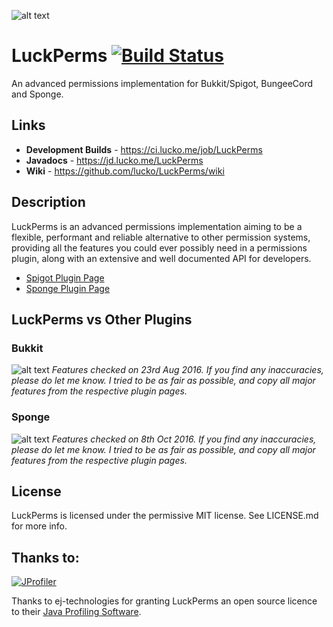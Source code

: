 ![alt text](https://i.imgur.com/7TwJZ5e.png "Banner")
# LuckPerms [![Build Status](https://ci.lucko.me/job/LuckPerms/badge/icon)](https://ci.lucko.me/job/LuckPerms/)
An advanced permissions implementation for Bukkit/Spigot, BungeeCord and Sponge.

## Links
* **Development Builds** - <https://ci.lucko.me/job/LuckPerms>
* **Javadocs** - <https://jd.lucko.me/LuckPerms>
* **Wiki** - <https://github.com/lucko/LuckPerms/wiki>

## Description
LuckPerms is an advanced permissions implementation aiming to be a flexible, performant and reliable alternative to other permission systems, providing all the features you could ever possibly need in a permissions plugin, along with an extensive and well documented API for developers.

* [Spigot Plugin Page](https://www.spigotmc.org/resources/luckperms-an-advanced-permissions-system.28140/ "Spigot Plugin Page")
* [Sponge Plugin Page](https://forums.spongepowered.org/t/luckperms-an-advanced-permissions-system/14274 "Sponge Plugin Page")

## LuckPerms vs Other Plugins
### Bukkit
![alt text](https://static.lucko.me/luckperms-compare-copy.png "Feature comparison")
_Features checked on 23rd Aug 2016. If you find any inaccuracies, please do let me know. I tried to be as fair as possible, and copy all major features from the respective plugin pages._
### Sponge
![alt text](https://static.lucko.me/luckperms-compare-sponge.png "Feature comparison")
_Features checked on 8th Oct 2016. If you find any inaccuracies, please do let me know. I tried to be as fair as possible, and copy all major features from the respective plugin pages._
## License
LuckPerms is licensed under the permissive MIT license. See LICENSE.md for more info.

## Thanks to:
[![JProfiler](https://www.ej-technologies.com/images/product_banners/jprofiler_large.png)](http://www.ej-technologies.com/products/jprofiler/overview.html)

Thanks to ej-technologies for granting LuckPerms an open source licence to their [Java Profiling Software](http://www.ej-technologies.com/products/jprofiler/overview.html "Java Profiler").
